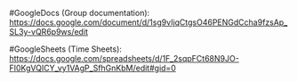 #GoogleDocs (Group documentation):
https://docs.google.com/document/d/1sg9vIjqCtgsO46PENGdCcha9fzsAp_SL3y-vQR6p9ws/edit

#GoogleSheets (Time Sheets):
https://docs.google.com/spreadsheets/d/1F_2sqpFCt68N9JO-FI0KgVQICY_vy1VAgP_SfhGnKbM/edit#gid=0